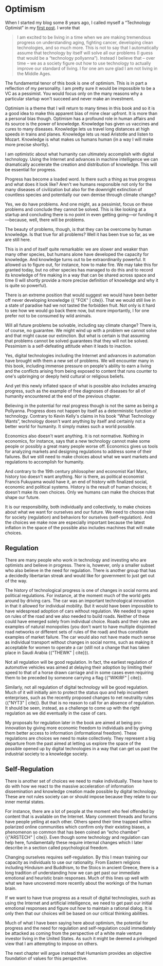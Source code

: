 # Optimism

When I started my blog some 8 years ago, I called myself a &ldquo;Technology Optimist&rdquo; in my [first post](http://continuations.com/post/27777558/technology-optimist). I wrote that

> I am excited to be living in a time when we are making tremendous progress on understanding aging, fighting cancer, developing clean technologies, and so much more.  This is not to say that I automatically assume that technology by itself will solve all our problems (I guess that would be a &ldquo;technology pollyanna&rdquo;).  Instead I believe that – over time – we as a society figure out how to use technology to actually improve our standard of living. I for one am sure glad I am not living in the Middle Ages.

The fundamental tenor of this book is one of optimism. This is in part a reflection of my personality. I am pretty sure it would be impossible to be a VC as a pessimist. You would focus only on the many reasons why a particular startup won&apos;t succeed and never make an investment.

Optimism is a theme that I will return to many times in this book and so it is a good idea to make this apparent bias of mine clear upfront. It is more than a personal bias though. Optimism has a profound role in human affairs and its source is the power of knowledge. Knowledge has given us vaccines and cures to many diseases. Knowledge lets us travel long distances at high speeds in trains and planes. Knowledge lets us read Aristotle and listen to Mozart. Knowledge is what makes us humans human (in a way I will make more precise shortly). 

I am optimistic about what humanity can ultimately accomplish with digital technology. Using the Internet and advances in machine intelligence we can dramatically accelerate the creation and distribution of knowledge. This will be essential for progress.

Progress has become a loaded word. Is there such a thing as true progress and what does it look like? Aren&apos;t we humans responsible not only for the many diseases of civilization but also for the downright extinction of countless species and potentially our own demise through climate change?

Yes, we do have problems. And one might, as a pessimist, focus on these problems and conclude they cannot be solved. This is like looking at a startup and concluding there is no point in even getting going&mdash;or funding it&mdash;because, well, there will be problems.

The beauty of problems, though, is that they can be overcome by human knowledge. Is that true for all problems? Well it has been true so far, as we are still here.

This is in and of itself quite remarkable: we are slower and weaker than many other species, but humans alone have developed the capacity for knowledge. And knowledge turns out to be extraordinarily powerful. It allowed us to figure out, for instance, how to make fire. We may take this for granted today, but no other species has managed to do this and to record its knowledge of fire making in a way that can be shared across space and time (I will shortly provide a more precise definition of knowledge and why it is quite so powerful).

There is an extreme position that would suggest we would have been better off never developing knowledge {{ "FOX" | cite}}. That we would still live in a state of paradise had we not tasted the forbidden fruit. Not only is it hard to see how we would go back there now, but more importantly, I for one prefer not to be consumed by wild animals.

Will all future problems be solvable, including say climate change? There is, of course, no guarantee. We might wind up with a problem we cannot solve and that might cause our extinction. But what is certain is that assuming that problems cannot be solved guarantees that they will not be solved. Pessimism is a self-defeating attitude when it leads to inaction.

Yes, digital technologies including the Internet and advances in automation have brought with them a new set of problems. We will encounter many in this book, including immense pressure on people&apos;s ability to earn a living and the conflicts arising from being exposed to content that runs counter to one&apos;s upbringing or deeply held cultural or religious beliefs.

And yet this newly inflated space of what is possible also includes amazing progress, such as the example of free diagnoses of diseases for all of humanity encountered at the end of the previous chapter.

Believing in the potential for real progress though is not the same as being a Pollyanna. Progress does not happen by itself as a deterministic function of technology. Contrary to Kevin Kelly&apos;s claims in his book &ldquo;What Technology Wants&rdquo;, technology doesn&apos;t want anything by itself and certainly not a better world for humanity. It simply makes such a world possible. 

Economics also doesn&apos;t want anything. It is not normative. Nothing in economics, for instance, says that a new technology cannot make some people or possibly a great many people worse off. Economics gives us tools for analyzing markets and designing regulations to address some of their failures. But we still need to make choices about what we want markets and regulations to accomplish for humanity.

And contrary to the 19th century philosopher and economist Karl Marx, history too doesn&apos;t want anything. Nor is there, as political economist Francis Fukuyama would have it, an end of history with finalized social, economic and political systems. History is the result of human choices; it doesn&apos;t make its own choices. Only we humans can make the choices that shape our future. 

It is our responsibility, both individually and collectively, to make choices about what we want for ourselves and our future. We need to choose rules for society (regulation) and behaviors for ourselves (self-regulation). And the choices we make now are especially important because the latest inflation in the space of the possible also includes machines that will make choices.


## Regulation

There are many people who work in technology and investing who are optimists and believe in progress. There is, however, only a smaller subset who also believe in the need for regulation. There is another group that has a decidedly libertarian streak and would like for government to just get out of the way.

The history of technological progress is one of changes in social norms and political regulations. For instance, at the moment much of the world gets around by driving cars. The car was an important technological innovation in that it allowed for individual mobility. But it would have been impossible to have widespread adoption of cars without regulation. We needed to agree on rules of the road and we also needed to build roads. Neither of these could have emerged solely from individual choice. Roads and their rules are examples of natural monopolies (you don&apos;t want to have multiple disjointed road networks or different sets of rules of the road) and thus constitute examples of market failure. The car would also not have made much sense as individual transport without changes in social norms, such as making it acceptable for women to operate a car (still not a change that has taken place in Saudi Arabia {{"THEWK" | cite}}).

Not all regulation will be good regulation. In fact, the earliest regulation of automotive vehicles was aimed at delaying their adoption by limiting their speed to that of a horse drawn carriage and in some cases even requiring them to be preceded by someone carrying a flag {{"WIKIRF" | cite}}.

Similarly, not all regulation of digital technology will be good regulation. Much of it will initially aim to protect the status quo and help incumbent enterprises, such as the recently proposed changes to net neutrality rules {{"NYT3" | cite}}. But that is no reason to call for an absence of regulation. It should be seen, instead, as a challenge to come up with the right regulation as we did eventually in the case of cars.

My proposals for regulation later in the book are aimed at being pro-innovation by giving more economic freedom to individuals and by giving them better access to information (informational freedom). These regulations are choices we need to make collectively. They represent a big departure from the past aimed at letting us explore the space of the possible opened up by digital technologies in a way that can get us past the industrial society to a knowledge society. 


## Self-Regulation

There is another set of choices we need to make individually. These have to do with how we react to the massive acceleration of information dissemination and knowledge creation made possible by digital technology. These are not rules society can or should impose because they relate to our inner mental states.

For instance, there are a lot of people at the moment who feel offended by content that is available on the Internet. Many comment threads and forums have people yelling at each other. Others spend their time trapped within polarized online communities which confirm only their existing biases, a phenomenon so common that has been coined an &ldquo;echo chamber&rdquo; {{"ARSTECH" | cite}}. Even though some technology and regulation can help here, fundamentally these require internal changes which I later describe in a section called psychological freedom. 

Changing ourselves requires self-regulation. By this I mean training our capacity as individuals to use our rationality. From Eastern religions including Hinduism and Buddhism, to the Stoics in ancient Greece, there is a long tradition of understanding how we can get past our immediate emotional and heuristic brain responses. Much of this lines up well with what we have uncovered more recently about the workings of the human brain.

If we want to have true progress as a result of digital technologies, such as using the Internet and artificial intelligence, we need to get past our initial emotional responses and figure out how to maintain a rational dialog. It is only then that our choices will be based on our critical thinking abilities.

Much of what I have been saying here about optimism, the potential for progress and the need for regulation and self-regulation could immediately be attacked as coming from the perspective of a white male venture investor living in the United States. As such it might be deemed a privileged view that I am attempting to impose on others. 

The next chapter will argue instead that Humanism provides an objective foundation of values for this perspective.

